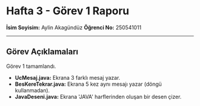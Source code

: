 # Hafta 3 - Görev 1 Raporu

**İsim Soyisim:** Aylin Akagündüz
**Öğrenci No:** 250541011

---

## Görev Açıklamaları

Görev 1 tamamlandı.

- **UcMesaj.java:** Ekrana 3 farklı mesaj yazar.
- **BesKereTekrar.java:** Ekrana 5 kez aynı mesajı yazar (döngü kullanmadan).
- **JavaDeseni.java:** Ekrana 'JAVA' harflerinden oluşan bir desen çizer.
